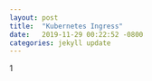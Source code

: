 ```yaml
---
layout: post
title:  "Kubernetes Ingress"
date:   2019-11-29 00:22:52 -0800
categories: jekyll update
---
```

1